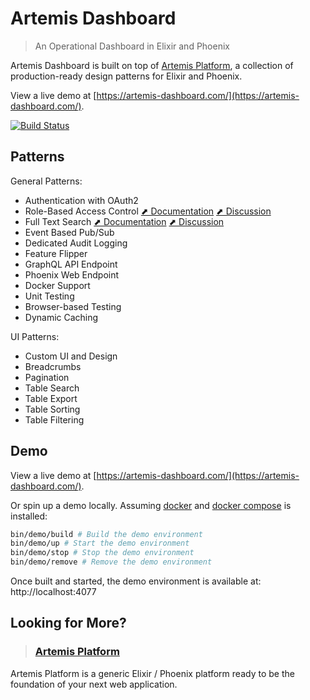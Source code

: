 # Artemis Dashboard

> An Operational Dashboard in Elixir and Phoenix

Artemis Dashboard is built on top of [Artemis Platform](https://github.com/artemis-platform/artemis_platform), a collection of production-ready design patterns for Elixir and Phoenix.

View a live demo at [https://artemis-dashboard.com/](https://artemis-dashboard.com/).

[![Build Status](https://travis-ci.com/artemis-platform/artemis_dashboard.svg?branch=master)](https://travis-ci.com/artemis-platform/artemis_dashboard)

## Patterns

General Patterns:

- Authentication with OAuth2
- Role-Based Access Control [⬈ Documentation](https://github.com/artemis-platform/artemis_platform/wiki/Role-Based-Access-Control) [⬈ Discussion](https://github.com/artemis-platform/artemis_platform/issues/12)
- Full Text Search [⬈ Documentation](https://github.com/artemis-platform/artemis_platform/wiki/Full-Text-Search) [⬈ Discussion](https://github.com/artemis-platform/artemis_platform/issues/13)
- Event Based Pub/Sub
- Dedicated Audit Logging
- Feature Flipper
- GraphQL API Endpoint
- Phoenix Web Endpoint
- Docker Support
- Unit Testing
- Browser-based Testing
- Dynamic Caching

UI Patterns:

- Custom UI and Design
- Breadcrumbs
- Pagination
- Table Search
- Table Export
- Table Sorting
- Table Filtering


## Demo

View a live demo at [https://artemis-dashboard.com/](https://artemis-dashboard.com/).

Or spin up a demo locally. Assuming [docker](https://www.docker.com/) and [docker compose](https://docs.docker.com/compose/) is installed:

```bash
bin/demo/build # Build the demo environment
bin/demo/up # Start the demo environment
bin/demo/stop # Stop the demo environment
bin/demo/remove # Remove the demo environment
```

Once built and started, the demo environment is available at: http://localhost:4077

## Looking for More?

> ### [Artemis Platform](https://github.com/artemis-platform/artemis_platform)

Artemis Platform is a generic Elixir / Phoenix platform ready to be the foundation of your next web application.

